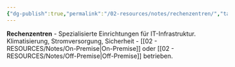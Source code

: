 ```yaml
---
{"dg-publish":true,"permalink":"/02-resources/notes/rechenzentren/","tags":["infrastruktur/zentral","server/standort","hardware"],"noteIcon":"","updated":"2025-09-05T10:12:30.000+02:00"}
---
```



**Rechenzentren** - Spezialisierte Einrichtungen für IT-Infrastruktur.
Klimatisierung, Stromversorgung, Sicherheit - [[02 - RESOURCES/Notes/On-Premise\|On-Premise]] oder [[02 - RESOURCES/Notes/Off-Premise\|Off-Premise]] betrieben.
